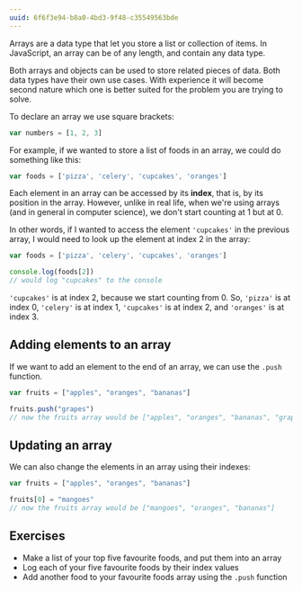 ```yaml
---
uuid: 6f6f3e94-b8a0-4bd3-9f48-c35549563bde
---
```



Arrays are a data type that let you store a list or collection of items. In JavaScript, an array can be of any length, and contain any data type.

Both arrays and objects can be used to store related pieces of data. Both data types have their own use cases. With experience it will become second nature which one is better suited for the problem you are trying to solve.

To declare an array we use square brackets:

```javascript
var numbers = [1, 2, 3]
```

For example, if we wanted to store a list of foods in an array, we could do something like this:

```javascript
var foods = ['pizza', 'celery', 'cupcakes', 'oranges']
```

Each element in an array can be accessed by its **index**, that is, by its position in the array. However, unlike in real life, when we're using arrays (and in general in computer science), we don't start counting at 1 but at 0.

In other words, if I wanted to access the element `'cupcakes'` in the previous array, I would need to look up the element at index 2 in the array:

```javascript
var foods = ['pizza', 'celery', 'cupcakes', 'oranges']

console.log(foods[2])
// would log "cupcakes" to the console
```

`'cupcakes'` is at index 2, because we start counting from 0. So, `'pizza'` is at index 0, `'celery'` is at index 1, `'cupcakes'` is at index 2, and `'oranges'` is at index 3.


## Adding elements to an array

If we want to add an element to the end of an array, we can use the `.push` function.

```javascript
var fruits = ["apples", "oranges", "bananas"]

fruits.push("grapes")
// now the fruits array would be ["apples", "oranges", "bananas", "grapes"]
```

## Updating an array

We can also change the elements in an array using their indexes:

```javascript
var fruits = ["apples", "oranges", "bananas"]

fruits[0] = "mangoes"
// now the fruits array would be ["mangoes", "oranges", "bananas"]
```


## Exercises

- Make a list of your top five favourite foods, and put them into an array
- Log each of your five favourite foods by their index values
- Add another food to your favourite foods array using the `.push` function
